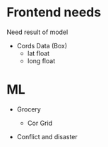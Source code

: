 # Frontend needs
Need result of model
- Cords Data (Box)
    - lat float
    - long float


# ML 
- Grocery
    - Cor Grid

- Conflict and disaster
